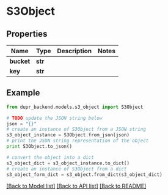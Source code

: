 # S3Object


## Properties
Name | Type | Description | Notes
------------ | ------------- | ------------- | -------------
**bucket** | **str** |  | 
**key** | **str** |  | 

## Example

```python
from dupr_backend.models.s3_object import S3Object

# TODO update the JSON string below
json = "{}"
# create an instance of S3Object from a JSON string
s3_object_instance = S3Object.from_json(json)
# print the JSON string representation of the object
print S3Object.to_json()

# convert the object into a dict
s3_object_dict = s3_object_instance.to_dict()
# create an instance of S3Object from a dict
s3_object_form_dict = s3_object.from_dict(s3_object_dict)
```
[[Back to Model list]](../README.md#documentation-for-models) [[Back to API list]](../README.md#documentation-for-api-endpoints) [[Back to README]](../README.md)


